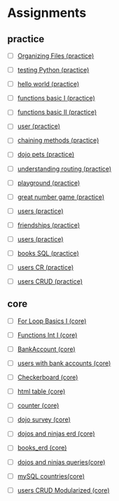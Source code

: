 # Assignments

## practice

- [ ] [Organizing Files (practice)](practice/organizing_files/README.md)
- [ ] [testing Python (practice)](practice/testing_python/README.md)
- [ ] [hello world (practice)](practice/hello_world/README.md)
- [ ] [functions basic I (practice)](practice/functions_basic_i/README.md)
- [ ] [functions basic II (practice)](practice/functions_basic_ii/README.md)
- [ ] [user (practice)](practice/user/README.md)
- [ ] [chaining methods (practice)](practice/chaining_methods/README.md)
- [ ] [dojo pets (practice)](practice/dojo_pets/README.md)
- [ ] [understanding routing (practice)](practice/understand_routing/README.md)
- [ ] [playground (practice)](practice/playground/README.md)
- [ ] [great number game (practice)](practice/great_number_game/README.md)
- [ ] [users (practice)](practice/users_erd/README.md)
- [ ] [friendships (practice)](practice/friendships_erd/README.md)
- [ ] [users (practice)](practice/users_queries/README.md)
- [ ] [books SQL (practice)](practice/books_sql/README.md)
- [ ] [users CR (practice)](practice/users_cr/README.md)
- [ ] [users CRUD (practice)](practice/users_crud/README.md)


## core

- [ ] [For Loop Basics I (core)](core/for_loop_basic_i/README.md)
- [ ] [Functions Int I (core)](core/functions_int_i/README.md)
- [ ] [BankAccount (core)](core/bank_account/README.md)
- [ ] [users with bank accounts (core)](core/users_with_bank_accounts/README.md)
- [ ] [Checkerboard (core)](core/checkerboard/README.md)
- [ ] [html table (core)](core/html_table/README.md)
- [ ] [counter (core)](core/counter/README.md)
- [ ] [dojo survey (core)](core/dojo_survey/README.md)
- [ ] [dojos and ninjas erd (core)](core/dojos_and_ninjas_erd/README.md)
- [ ] [books_erd (core)](core/books_erd/README.md)
- [ ] [dojos and ninjas queries(core)](core/dojos_and_ninjas_queries/README.md)
- [ ] [mySQL countries(core)](core/countries/README.md)
- [ ] [users CRUD Modularized (core)](core/users_crud_mod/README.md)

